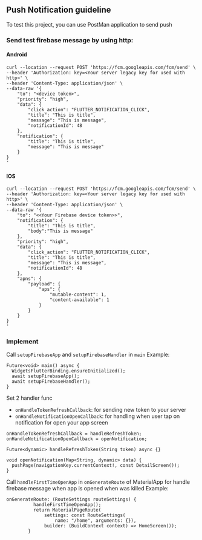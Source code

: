## Push Notification guideline

To test this project, you can use PostMan application to send push

### Send test firebase message by using http:

#### Android
```
curl --location --request POST 'https://fcm.googleapis.com/fcm/send' \
--header 'Authorization: key=<Your server legacy key for used with http>' \
--header 'Content-Type: application/json' \
--data-raw '{
    "to": "<device token>",
    "priority": "high",
    "data": {
        "click_action": "FLUTTER_NOTIFICATION_CLICK",
        "title": "This is title",
        "message": "This is message",
        "notificationId": 48
    },
    "notification": {
        "title": "This is title",
        "message": "This is message"
    }
}
'
```

#### IOS
```
curl --location --request POST 'https://fcm.googleapis.com/fcm/send' \
--header 'Authorization: key=<Your server legacy key for used with http>' \
--header 'Content-Type: application/json' \
--data-raw '{
    "to": "<<Your Firebase device token>>",
    "notification": {
        "title": "This is title",
        "body":"This is message"
    },
    "priority": "high",
    "data": {
        "click_action": "FLUTTER_NOTIFICATION_CLICK",
        "title": "This is title",
        "message": "This is message",
        "notificationId": 48
    },
    "apns": {
        "payload": {
            "aps": {
                "mutable-content": 1,
                "content-available": 1
            }
        }
    }
}
'
```
### Implement


Call `setupFirebaseApp` and `setupFirebaseHandler` in `main`
Example:
```
Future<void> main() async {
  WidgetsFlutterBinding.ensureInitialized();
  await setupFirebaseApp();
  await setupFirebaseHandler();
}
```

Set 2 handler func

-  `onHandleTokenRefreshCallback`: for sending new token to your server
-  `onHandleNotificationOpenCallback`: for handling when user tap on notification for open your app screen

```
onHandleTokenRefreshCallback = handleRefreshToken;
onHandleNotificationOpenCallback = openNotification;
```

```
Future<dynamic> handleRefreshToken(String token) async {}

void openNotification(Map<String, dynamic> data) {
  pushPage(navigationKey.currentContext!, const DetailScreen());
}
```


Call `handleFirstTimeOpenApp` in `onGenerateRoute` of MaterialApp for handle firebase message when app is opened when was killed
Example:
```
onGenerateRoute: (RouteSettings routeSettings) {
          handleFirstTimeOpenApp();
          return MaterialPageRoute(
              settings: const RouteSettings(
                  name: "/home", arguments: {}),
              builder: (BuildContext context) => HomeScreen());
        }
```
